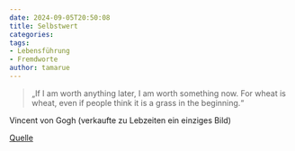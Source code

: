 ```yaml
---
date: 2024-09-05T20:50:08
title: Selbstwert
categories: 
tags: 
- Lebensführung
- Fremdworte
author: tamarue
---
```

> „If I am worth anything later, I am worth something now. For wheat is wheat, even if people think it is a grass in the beginning.“

Vincent von Gogh (verkaufte zu Lebzeiten ein einziges Bild)

[Quelle](https://www.amazon.de/dp/0140446745?ref_=as_li_ss_tl&language=en_US&linkCode=gs2&linkId=5971d1cc5250d6c18dba387557d3fe7e&tag=jamesclear0c-21%5DQuelle%5B/url%5D%7CAUTHOR%7Ctamarue%7CDATE%7C1725567416%7CCATEGORIES%7C10%7C)
